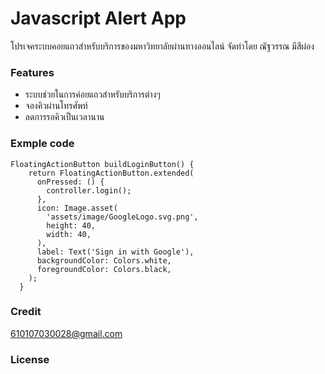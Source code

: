 # Javascript Alert App
โปรเจคระบบคอยแถวสำหรับบริการของมหาวิทยาลัยผ่านทางออนไลน์ จัดทำโดย ณัฐวรรณ มีสีผ่อง
### Features
- ระบบช่วยในการค่อยแถวสำหรับบริการต่างๆ
- จองคิวผ่านโทรศัพท์
- ลดการรอคิวเป็นเวลานาน
### Exmple code 
```
FloatingActionButton buildLoginButton() {
    return FloatingActionButton.extended(
      onPressed: () {
        controller.login();
      },
      icon: Image.asset(
        'assets/image/GoogleLogo.svg.png',
        height: 40,
        width: 40,
      ),
      label: Text('Sign in with Google'),
      backgroundColor: Colors.white,
      foregroundColor: Colors.black,
    );
  }
```
### Credit
610107030028@gmail.com
### License



